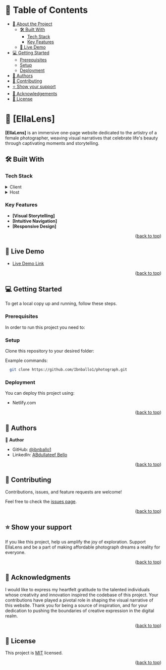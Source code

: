 <a name="readme-top"></a>

<!-- TABLE OF CONTENTS -->

# 📗 Table of Contents

- [📖 About the Project](#about-project)
  - [🛠 Built With](#built-with)
    - [Tech Stack](#tech-stack)
    - [Key Features](#key-features)
  - [🚀 Live Demo](#live-demo)
- [💻 Getting Started](#getting-started)
  - [Prerequisites](#prerequisites)
  - [Setup](#setup)
  - [Deployment](#deployment)
- [👥 Authors](#authors)
- [🤝 Contributing](#contributing)
- [⭐️ Show your support](#support)
- [🙏 Acknowledgements](#acknowledgements)
- [📝 License](#license)

<!-- PROJECT DESCRIPTION -->

# 📖 [EllaLens] <a name="about-project"></a>

**[EllaLens]** is an immersive one-page website dedicated to the artistry of a female photographer, weaving visual narratives that celebrate life's beauty through captivating moments and storytelling.

## 🛠 Built With <a name="built-with"></a>

### Tech Stack <a name="tech-stack"></a>

<details>
  <summary>Client</summary>
  <ul>
    <li><a href="https://www.w3.org/TR/html52/">HTML</a></li>
    <li><a href="https://www.w3.org/Style/CSS/specs.en.html">CSS</a></li>
  </ul>
</details>

<details>
<summary>Host</summary>
  <ul>
    <li><a href="https://www.netlify.com/">Netlify</a></li>
  </ul>
</details>

<!-- Features -->

### Key Features <a name="key-features"></a>

- **[Visual Storytelling]**
- **[Intuitive Navigation]**
- **[Responsive Design]**

<p align="right">(<a href="#readme-top">back to top</a>)</p>

<!-- LIVE DEMO -->

## 🚀 Live Demo <a name="live-demo"></a>

- [Live Demo Link](https://prismatic-kleicha-e790c2.netlify.app/)

<p align="right">(<a href="#readme-top">back to top</a>)</p>

<!-- GETTING STARTED -->

## 💻 Getting Started <a name="getting-started"></a>

To get a local copy up and running, follow these steps.

### Prerequisites

In order to run this project you need to:

### Setup

Clone this repository to your desired folder:

Example commands:

```sh
  git clone https://github.com/Ibnballo1/photograph.git
```

### Deployment

You can deploy this project using:

- Netlify.com

<p align="right">(<a href="#readme-top">back to top</a>)</p>

<!-- AUTHORS -->

## 👥 Authors <a name="authors"></a>

👤 **Author**

- GitHub: [@ibnballo1](https://github.com/ibnballo1)
- LinkedIn: [ABdullateef Bello](https://linkedin.com/in/abdullateef-bello)

<p align="right">(<a href="#readme-top">back to top</a>)</p>

<!-- CONTRIBUTING -->

## 🤝 Contributing <a name="contributing"></a>

Contributions, issues, and feature requests are welcome!

Feel free to check the [issues page](../../issues/).

<p align="right">(<a href="#readme-top">back to top</a>)</p>

<!-- SUPPORT -->

## ⭐️ Show your support <a name="support"></a>

If you like this project, help us amplify the joy of exploration. Support EllaLens and be a part of making affordable photograph dreams a reality for everyone.

<p align="right">(<a href="#readme-top">back to top</a>)</p>

<!-- ACKNOWLEDGEMENTS -->

## 🙏 Acknowledgments <a name="acknowledgements"></a>

I would like to express my heartfelt gratitude to the talented individuals whose creativity and innovation inspired the codebase of this project. Your contributions have played a pivotal role in shaping the visual narrative of this website. Thank you for being a source of inspiration, and for your dedication to pushing the boundaries of creative expression in the digital realm.

<p align="right">(<a href="#readme-top">back to top</a>)</p>

<!-- LICENSE -->

## 📝 License <a name="license"></a>

This project is [MIT](https://github.com/Ibnballo1/photograph/blob/main/MIT.md) licensed.

<p align="right">(<a href="#readme-top">back to top</a>)</p>
